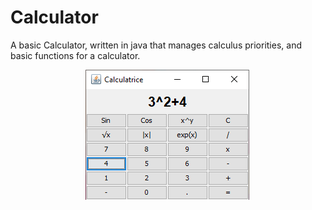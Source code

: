 # Calculator
A basic Calculator, written in java that manages calculus priorities, and basic functions for a calculator.

<p align="center">
  <img src="apercu.png">
</p>
